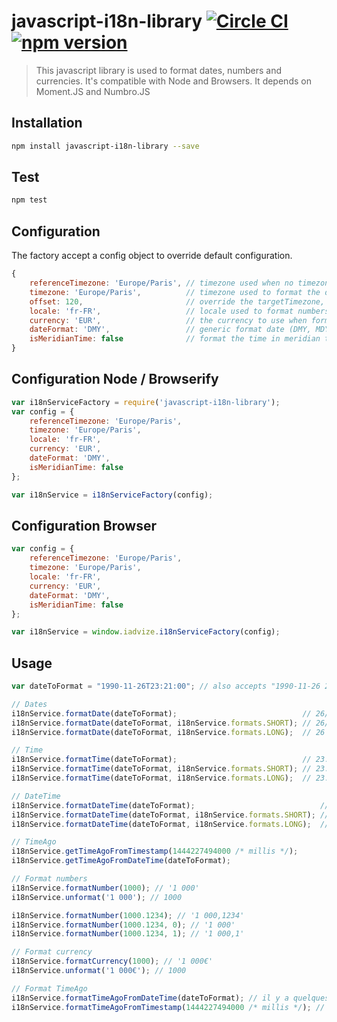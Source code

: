 # javascript-i18n-library [![Circle CI](https://circleci.com/gh/iadvize/javascript-i18n-library.svg?style=svg)](https://circleci.com/gh/iadvize/javascript-i18n-library) [![npm version](https://badge.fury.io/js/javascript-i18n-library.svg)](https://badge.fury.io/js/javascript-i18n-library)

> This javascript library is used to format dates, numbers and currencies. It's compatible with Node and Browsers. It depends on Moment.JS and Numbro.JS

## Installation
``` sh
npm install javascript-i18n-library --save
```

## Test
```sh
npm test
```

## Configuration

The factory accept a config object to override default configuration.
```js
{
    referenceTimezone: 'Europe/Paris', // timezone used when no timezone is defined on the date to parse 
    timezone: 'Europe/Paris',          // timezone used to format the date
    offset: 120,                       // override the targetTimezone, add this offset (in minutes) to the parsed date
    locale: 'fr-FR',                   // locale used to format numbers, currencies and long date format
    currency: 'EUR',                   // the currency to use when formatting currencies values
    dateFormat: 'DMY',                 // generic format date (DMY, MDY or YMD)
    isMeridianTime: false              // format the time in meridian time or 24 hours time
}
```

## Configuration Node / Browserify
``` javascript
var i18nServiceFactory = require('javascript-i18n-library');
var config = {
    referenceTimezone: 'Europe/Paris',
    timezone: 'Europe/Paris',
    locale: 'fr-FR',
    currency: 'EUR',
    dateFormat: 'DMY',
    isMeridianTime: false
};

var i18nService = i18nServiceFactory(config);
```

## Configuration Browser
``` javascript
var config = {
    referenceTimezone: 'Europe/Paris',
    timezone: 'Europe/Paris',
    locale: 'fr-FR',
    currency: 'EUR',
    dateFormat: 'DMY',
    isMeridianTime: false
};

var i18nService = window.iadvize.i18nServiceFactory(config);
```

## Usage 
```javascript
var dateToFormat = "1990-11-26T23:21:00"; // also accepts "1990-11-26 23:21:00" format

// Dates
i18nService.formatDate(dateToFormat);                            // 26/11/1990
i18nService.formatDate(dateToFormat, i18nService.formats.SHORT); // 26/11/1990
i18nService.formatDate(dateToFormat, i18nService.formats.LONG);  // 26 novembre 1990

// Time
i18nService.formatTime(dateToFormat);                            // 23:21
i18nService.formatTime(dateToFormat, i18nService.formats.SHORT); // 23:21
i18nService.formatTime(dateToFormat, i18nService.formats.LONG);  // 23:21:00

// DateTime
i18nService.formatDateTime(dateToFormat);                            // 26/11/1990 23:21
i18nService.formatDateTime(dateToFormat, i18nService.formats.SHORT); // 26/11/1990 23:21
i18nService.formatDateTime(dateToFormat, i18nService.formats.LONG);  // 26 novembre 1990 23:21:00

// TimeAgo
i18nService.getTimeAgoFromTimestamp(1444227494000 /* millis */);
i18nService.getTimeAgoFromDateTime(dateToFormat);

// Format numbers
i18nService.formatNumber(1000); // '1 000'
i18nService.unformat('1 000'); // 1000

i18nService.formatNumber(1000.1234); // '1 000,1234'
i18nService.formatNumber(1000.1234, 0); // '1 000'
i18nService.formatNumber(1000.1234, 1); // '1 000,1'

// Format currency
i18nService.formatCurrency(1000); // '1 000€'
i18nService.unformat('1 000€'); // 1000

// Format TimeAgo
i18nService.formatTimeAgoFromDateTime(dateToFormat); // il y a quelques secondes
i18nService.formatTimeAgoFromTimestamp(1444227494000 /* millis */); // il y a quelques secondes
```
